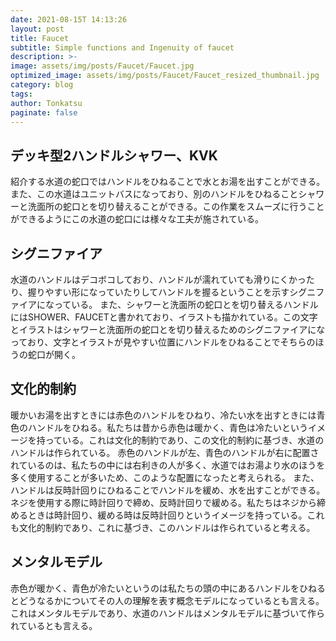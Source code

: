 ```yaml
---
date: 2021-08-15T 14:13:26
layout: post
title: Faucet
subtitle: Simple functions and Ingenuity of faucet
description: >-
image: assets/img/posts/Faucet/Faucet.jpg
optimized_image: assets/img/posts/Faucet/Faucet_resized_thumbnail.jpg
category: blog
tags: 
author: Tonkatsu
paginate: false
---
```


## デッキ型2ハンドルシャワー、KVK

紹介する水道の蛇口ではハンドルをひねることで水とお湯を出すことができる。また、この水道はユニットバスになっており、別のハンドルをひねることシャワーと洗面所の蛇口とを切り替えることができる。この作業をスムーズに行うことができるようにこの水道の蛇口には様々な工夫が施されている。

## シグニファイア

水道のハンドルはデコボコしており、ハンドルが濡れていても滑りにくかったり、握りやすい形になっていたりしてハンドルを握るということを示すシグニファイアになっている。
また、シャワーと洗面所の蛇口とを切り替えるハンドルにはSHOWER、FAUCETと書かれており、イラストも描かれている。この文字とイラストはシャワーと洗面所の蛇口とを切り替えるためのシグニファイアになっており、文字とイラストが見やすい位置にハンドルをひねることでそちらのほうの蛇口が開く。

## 文化的制約

暖かいお湯を出すときには赤色のハンドルをひねり、冷たい水を出すときには青色のハンドルをひねる。私たちは昔から赤色は暖かく、青色は冷たいというイメージを持っている。これは文化的制約であり、この文化的制約に基づき、水道のハンドルは作られている。
赤色のハンドルが左、青色のハンドルが右に配置されているのは、私たちの中には右利きの人が多く、水道ではお湯より水のほうを多く使用することが多いため、このような配置になったと考えられる。
また、ハンドルは反時計回りにひねることでハンドルを緩め、水を出すことができる。ネジを使用する際に時計回りで締め、反時計回りで緩める。私たちはネジから締めるときは時計回り、緩める時は反時計回りというイメージを持っている。これも文化的制約であり、これに基づき、このハンドルは作られていると考える。

## メンタルモデル

赤色が暖かく、青色が冷たいというのは私たちの頭の中にあるハンドルをひねるとどうなるかについてその人の理解を表す概念モデルになっているとも言える。これはメンタルモデルであり、水道のハンドルはメンタルモデルに基づいて作られているとも言える。
